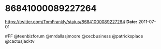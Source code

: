 # 86841000089227264
https://twitter.com/TomFrankly/status/86841000089227264
**Date:** 2011-07-01

#FF @teenbizforum @mrdallasjmoore @cecbusiness @patricksplace @cactusjacktv
